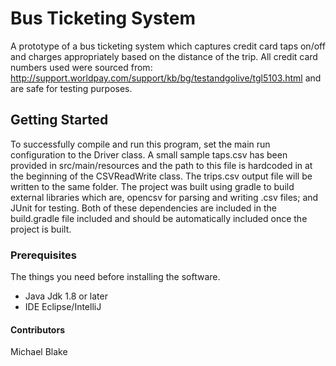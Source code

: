# Bus Ticketing System

A prototype of a bus ticketing system which captures credit card taps on/off and charges
appropriately based on the distance of the trip. All credit card numbers used were sourced from: http://support.worldpay.com/support/kb/bg/testandgolive/tgl5103.html 
and are safe for testing purposes.

## Getting Started

To successfully compile and run this program, set the main run configuration
to the Driver class. A small sample taps.csv has been provided in src/main/resources
and the path to this file is hardcoded in at the beginning of the CSVReadWrite class.
The trips.csv output file will be written to the same folder. The project was built
using gradle to build external libraries which are, opencsv for parsing and writing .csv
files; and JUnit for testing. Both of these dependencies are included in the build.gradle
file included and should be automatically included once the project is built.

### Prerequisites

The things you need before installing the software.
* Java Jdk 1.8 or later
* IDE Eclipse/IntelliJ

#### Contributors
Michael Blake
